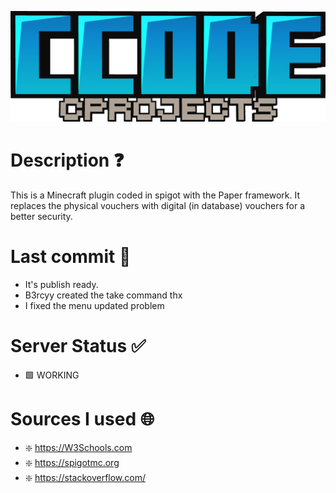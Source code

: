 ![alt text](logo.png)

# Description ❓

This is a Minecraft plugin coded in spigot with the Paper framework. It replaces the physical vouchers with digital (in database) vouchers for a better security.

# Last commit 💯

- It's publish ready.
- B3rcyy created the take command thx
- I fixed the menu updated problem

# Server Status ✅

- 🟩 WORKING

# Sources I used 🌐

- ❇️ https://W3Schools.com
- ❇️ https://spigotmc.org
- ❇️ https://stackoverflow.com/
